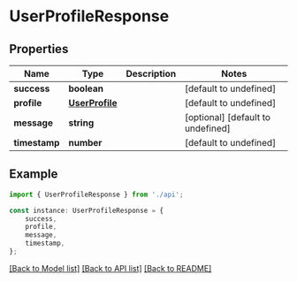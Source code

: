 # UserProfileResponse


## Properties

Name | Type | Description | Notes
------------ | ------------- | ------------- | -------------
**success** | **boolean** |  | [default to undefined]
**profile** | [**UserProfile**](UserProfile.md) |  | [default to undefined]
**message** | **string** |  | [optional] [default to undefined]
**timestamp** | **number** |  | [default to undefined]

## Example

```typescript
import { UserProfileResponse } from './api';

const instance: UserProfileResponse = {
    success,
    profile,
    message,
    timestamp,
};
```

[[Back to Model list]](../README.md#documentation-for-models) [[Back to API list]](../README.md#documentation-for-api-endpoints) [[Back to README]](../README.md)

